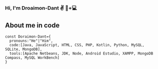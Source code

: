 ### Hi, I'm Droaimon-Dant ✌️ 👦+💻

## About me in code
```JS
const Doraimon-Dant={
  pronouns:"He"|"Him",
  code:[Java, JavaScript, HTML, CSS, PHP, Kotlin, Python, MySQL, SQLite, MongoDB],
  tools:[Apache Netbeans, JDK, Node, Android Estudio, XAMPP, MongoDB Compass, MySQL WorkBench]
}
```
<!--
**Doraimon-Dant/Doraimon-Dant** is a ✨ _special_ ✨ repository because its `README.md` (this file) appears on your GitHub profile.

Here are some ideas to get you started:

- 🔭 I’m currently working on ...
- 🌱 I’m currently learning ...
- 👯 I’m looking to collaborate on ...
- 🤔 I’m looking for help with ...
- 💬 Ask me about ...
- 📫 How to reach me: ...
- 😄 Pronouns: ...
- ⚡ Fun fact: ...
-->
